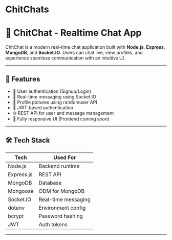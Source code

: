 # ChitChats
# 💬 ChitChat - Realtime Chat App

ChitChat is a modern real-time chat application built with **Node.js**, **Express**, **MongoDB**, and **Socket.IO**. Users can chat live, view profiles, and experience seamless communication with an intuitive UI.

---

## 🚀 Features

- 👤 User authentication (Signup/Login)
- 💬 Real-time messaging using Socket.IO
- 📸 Profile pictures using randomuser API
- 🔐 JWT-based authentication
- 🌐 REST API for user and message management
- 🌈 Fully responsive UI (Frontend coming soon)

---

## 🛠️ Tech Stack

| Tech        | Used For            |
|-------------|---------------------|
| Node.js     | Backend runtime     |
| Express.js  | REST API            |
| MongoDB     | Database            |
| Mongoose    | ODM for MongoDB     |
| Socket.IO   | Real-time messaging |
| dotenv      | Environment config  |
| bcrypt      | Password hashing    |
| JWT         | Auth tokens         |

---


